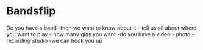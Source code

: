 # Bandsflip
Do you have a band  -then we want to know about it - tell us all about where you want to play - how many gigs you want  -do you have a video - photo - recording studio -we can hook you up 
